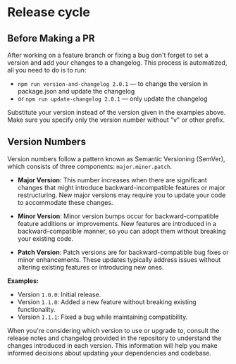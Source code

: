 # Release cycle

## Before Making a PR
After working on a feature branch or fixing a bug don't forget to set a version and add your changes to a changelog.
This process is automatized, all you need to do is to run:

- `npm run version-and-changelog 2.0.1` — to change the version in package.json and update the changelog
- or `npm run update-changelog 2.0.1` — only update the changelog

Substitute your version instead of the version given in the examples above.
Make sure you specify only the version number without "v" or other prefix.

## Version Numbers

Version numbers follow a pattern known as Semantic Versioning (SemVer), which consists of three components: `major.minor.patch`.

- **Major Version**: This number increases when there are significant changes that might introduce backward-incompatible features or major restructuring. New major versions may require you to update your code to accommodate these changes.

- **Minor Version**: Minor version bumps occur for backward-compatible feature additions or improvements. New features are introduced in a backward-compatible manner, so you can adopt them without breaking your existing code.

- **Patch Version**: Patch versions are for backward-compatible bug fixes or minor enhancements. These updates typically address issues without altering existing features or introducing new ones.

**Examples:**

- Version `1.0.0`: Initial release.
- Version `1.1.0`: Added a new feature without breaking existing functionality.
- Version `1.1.1`: Fixed a bug while maintaining compatibility.

When you're considering which version to use or upgrade to, consult the release notes and changelog provided in the repository to understand the changes introduced in each version. This information will help you make informed decisions about updating your dependencies and codebase.